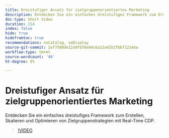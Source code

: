 ```yaml
---
title: Dreistufiger Ansatz für zielgruppenorientiertes Marketing
description: Entdecken Sie ein einfaches dreistufiges Framework zum Erstellen, Skalieren und Optimieren von Zielgruppenstrategien mit Real-Time CDP.
doc-type: Short Video
duration: 214
index: false
hide: true
hidefromtoc: true
recommendations: noCatalog, noDisplay
source-git-commit: 2af7500de12a9fd78e64c6a12a42b2fbbf121eba
workflow-type: tm+mt
source-wordcount: '40'
ht-degree: 0%

---
```



# Dreistufiger Ansatz für zielgruppenorientiertes Marketing

Entdecken Sie ein einfaches dreistufiges Framework zum Erstellen, Skalieren und Optimieren von Zielgruppenstrategien mit Real-Time CDP.

<!-- 72_S508_3442517_213_threephased-approach-to-audiencedriven-marketing -->
>[!VIDEO](https://video.tv.adobe.com/v/3458299/?learn=on&enablevpops=true)
